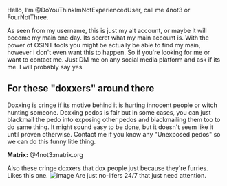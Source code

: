 Hello, I’m @DoYouThinkImNotExperiencedUser, call me 4not3 or FourNotThree.

As seen from my username, this is just my alt account, or maybe it will become my main one day.
Its secret what my main account is. With the power of OSINT tools you might be actually be able to find my main, however i don't even want this to happen.
So if you're looking for me or want to contact me. Just DM me on any social media platform and ask if its me. I will probably say yes


## For these "doxxers" around there
Doxxing is cringe if its motive behind it is hurting innocent people or witch hunting someone.
Doxxing pedos is fair but in some cases, you can just blackmail the pedo into exposing other pedos and blackmailing them too to do same thing.
It might sound easy to be done, but it doesn't seem like it until proven otherwise. Contact me if you know any "Unexposed pedos" so we can do this funny litle thing.

**Matrix:** @4not3:matrix.org

Also these cringe doxxers that dox people just because they're furries.
Likes this one.
![image](https://user-images.githubusercontent.com/113719320/191098125-a925db29-de65-46de-af7b-15d448f786c8.png)
Are just no-lifers 24/7 that just need attention.
